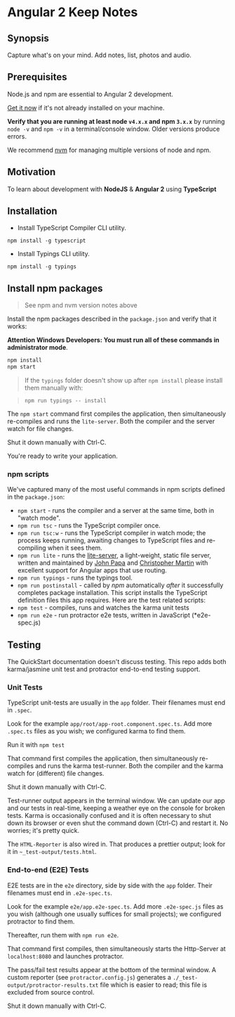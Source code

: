 # Angular 2 Keep Notes

## Synopsis

Capture what's on your mind. Add notes, list, photos and audio.

## Prerequisites

Node.js and npm are essential to Angular 2 development. 
    
<a href="https://docs.npmjs.com/getting-started/installing-node" target="_blank" title="Installing Node.js and updating npm">
Get it now</a> if it's not already installed on your machine.
 
**Verify that you are running at least node `v4.x.x` and npm `3.x.x`**
by running `node -v` and `npm -v` in a terminal/console window.
Older versions produce errors.

We recommend [nvm](https://github.com/creationix/nvm) for managing 
multiple versions of node and npm.

## Motivation

 To learn about development with **NodeJS** & **Angular 2** using **TypeScript**
 
## Installation

* Install TypeScript Compiler CLI utility.
```
npm install -g typescript
```
* Install Typings CLI utility.
```
npm install -g typings
```

## Install npm packages

> See npm and nvm version notes above

Install the npm packages described in the `package.json` and verify that it works:

**Attention Windows Developers:  You must run all of these commands in administrator mode**.

```bash
npm install
npm start
```

> If the `typings` folder doesn't show up after `npm install` please install them manually with:

> `npm run typings -- install`

The `npm start` command first compiles the application, 
then simultaneously re-compiles and runs the `lite-server`.
Both the compiler and the server watch for file changes.

Shut it down manually with Ctrl-C.

You're ready to write your application.

### npm scripts

We've captured many of the most useful commands in npm scripts defined in the `package.json`:

* `npm start` - runs the compiler and a server at the same time, both in "watch mode".
* `npm run tsc` - runs the TypeScript compiler once.
* `npm run tsc:w` - runs the TypeScript compiler in watch mode; the process keeps running, awaiting changes to TypeScript files and re-compiling when it sees them.
* `npm run lite` - runs the [lite-server](https://www.npmjs.com/package/lite-server), a light-weight, static file server, written and maintained by
[John Papa](https://github.com/johnpapa) and
[Christopher Martin](https://github.com/cgmartin)
with excellent support for Angular apps that use routing.
* `npm run typings` - runs the typings tool.
* `npm run postinstall` - called by *npm* automatically *after* it successfully completes package installation. This script installs the TypeScript definition files this app requires.
Here are the test related scripts:
* `npm test` - compiles, runs and watches the karma unit tests
* `npm run e2e` - run protractor e2e tests, written in JavaScript (*e2e-spec.js)

## Testing

The QuickStart documentation doesn't discuss testing.
This repo adds both karma/jasmine unit test and protractor end-to-end testing support.

### Unit Tests
TypeScript unit-tests are usually in the `app` folder. Their filenames must end in `.spec`.

Look for the example `app/root/app-root.component.spec.ts`.
Add more `.spec.ts` files as you wish; we configured karma to find them.

Run it with `npm test`

That command first compiles the application, then simultaneously re-compiles and runs the karma test-runner.
Both the compiler and the karma watch for (different) file changes.

Shut it down manually with Ctrl-C.

Test-runner output appears in the terminal window.
We can update our app and our tests in real-time, keeping a weather eye on the console for broken tests.
Karma is occasionally confused and it is often necessary to shut down its browser or even shut the command down (Ctrl-C) and
restart it. No worries; it's pretty quick.

The `HTML-Reporter` is also wired in. That produces a prettier output; look for it in `~_test-output/tests.html`.

### End-to-end (E2E) Tests

E2E tests are in the `e2e` directory, side by side with the `app` folder.
Their filenames must end in `.e2e-spec.ts`.

Look for the example `e2e/app.e2e-spec.ts`.
Add more `.e2e-spec.js` files as you wish (although one usually suffices for small projects);
we configured protractor to find them.

Thereafter, run them with `npm run e2e`.

That command first compiles, then simultaneously starts the Http-Server at `localhost:8080`
and launches protractor.  

The pass/fail test results appear at the bottom of the terminal window.
A custom reporter (see `protractor.config.js`) generates a  `./_test-output/protractor-results.txt` file
which is easier to read; this file is excluded from source control.

Shut it down manually with Ctrl-C.

